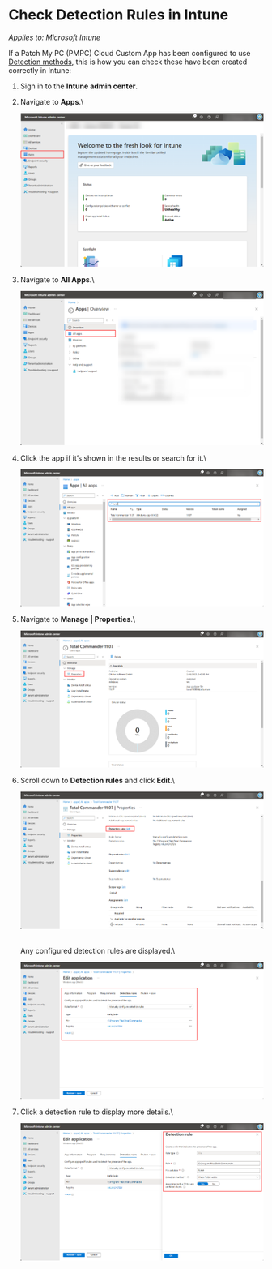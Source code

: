 # Check Detection Rules in Intune

_Applies to: Microsoft Intune_

If a Patch My PC (PMPC) Cloud Custom App has been configured to use [Detection methods](../../custom-apps/create-a-custom-app/#configure-native-detection-rules), this is how you can check these have been created correctly in Intune:

1. Sign in to the **Intune admin center**.
2.  Navigate to **Apps**.\


    ![Navigating to “Apps”](/_images/image-(2220).png "Navigating to “Apps”")


3.  Navigate to **All Apps**.\


    ![Navigating to “All Apps”](/_images/image-(2221).png "Navigating to “All Apps”")


4.  Click the app if it’s shown in the results or search for it.\


    ![Clicking the app if it’s shown in the results or searching for it](/_images/image-(227).png "Clicking the app if it’s shown in the results or searching for it")


5.  Navigate to **Manage | Properties**.\


    ![Navigating to “Manage | Properties”](/_images/image-(228).png "Navigating to “Manage | Properties”")


6.  Scroll down to **Detection rules** and click **Edit**.\


    ![Scrolling down to “Detection rules” and clicking “Edit”](/_images/image-(229).png "Scrolling down to “Detection rules” and clicking “Edit”")

    \
    Any configured detection rules are displayed.\


    ![Any configured detection rules are displayed.](/_images/image-(230).png "Any configured detection rules are displayed.")


7.  Click a detection rule to display more details.\


    ![Clicking a detection rule to display more details](/_images/image-(231).png "Clicking a detection rule to display more details")